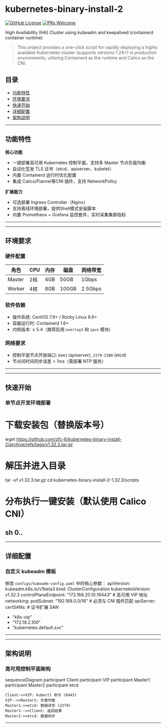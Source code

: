 # kubernetes-binary-install-2
[![GitHub License](https://img.shields.io/github/license/zfc-6/kubernetes-binary-install-2)](https://github.com/zfc-6/kubernetes-binary-install-2)
[![PRs Welcome](https://img.shields.io/badge/PRs-welcome-brightgreen)](CONTRIBUTING.md)

High Availability (HA) Cluster using kubeadm and keepalived (containerd container runtime)

>This project provides a one-click script for rapidly deploying a highly available Kubernetes cluster (supports versions 1.24+) in production environments, utilizing Containerd as the runtime and Calico as the CNI.

## 目录
- [功能特性](#功能特性)
- [环境要求](#环境要求)
- [快速开始](#快速开始)
- [详细配置](#详细配置)
- [架构说明](#架构说明)

---
## 功能特性
**核心功能**
- 一键部署高可用 Kubernetes 控制平面，支持多 Master 节点负载均衡
- 自动化签发 TLS 证书（etcd、apiserver、kubelet）
- 内置 Containerd 运行时优化配置
- 集成 Calico/Flannel等CNI 插件，支持 NetworkPolicy

**扩展能力**
- 可选部署 Ingress Controller（Nginx）
- 支持离线环境部署，提供Shell模式安装脚本
- 内置 Prometheus + Grafana 监控套件，实时采集集群指标
---

---
## 环境要求
### **硬件配置**
| 角色       | CPU  | 内存 | 磁盘  | 网络带宽 |
|------------|------|------|-------|----------|
| Master     | 2核  | 4GB  | 50GB  | 1Gbps    |
| Worker     | 4核  | 8GB  | 100GB | 2.5Gbps  |

### **软件依赖**
- 操作系统: CentOS 7.9+ / Rocky Linux 8.6+
- 容器运行时: Containerd 1.6+
- 内核版本: ≥ 5.4（推荐启用 `overlay2` 和 `ipvs` 模块）

### **网络要求**
- 控制平面节点开放端口: `6443` (apiserver), `2379-2380` (etcd)
- 节点间时间同步误差 < 1ms（需部署 NTP 服务）
---

---
## 快速开始
### 单节点开发环境部署
# 下载安装包（替换版本号）
wget https://github.com/zfc-6/kubernetes-binary-install-2/archive/refs/tags/v1.32.3.tar.gz

# 解压并进入目录
tar -xf v1.32.3.tar.gz
cd kubernetes-binary-install-2-1.32.3/scripts

# 分布执行一键安装（默认使用 Calico CNI）
sh 0..
---

---
## 详细配置
### 自定义 kubeadm 模板
修改 `configs/kubeadm-config.yaml` 中的核心参数：
apiVersion: kubeadm.k8s.io/v1beta3
kind: ClusterConfiguration
kubernetesVersion: v1.32.3
controlPlaneEndpoint: "172.168.20.10:16443"  # 高可用 VIP 地址
networking:
  podSubnet: "192.168.0.0/16"         # 必须与 CNI 插件匹配
apiServer:
  certSANs:                           # 证书扩展 SAN
  - "k8s-vip"
  - "172.19.2.100"
  - "kubernetes.default.svc"
---

---
## 架构说明
### 高可用控制平面架构
sequenceDiagram
    participant Client
    participant VIP
    participant Master1
    participant Master2
    participant etcd

    Client->>VIP: kubectl 命令 (6443)
    VIP-->>Master1: 负载均衡
    Master1->>etcd: 数据读写 (2379)
    Master1-->>Client: 返回结果
    Master2->>etcd: 数据同步
---
